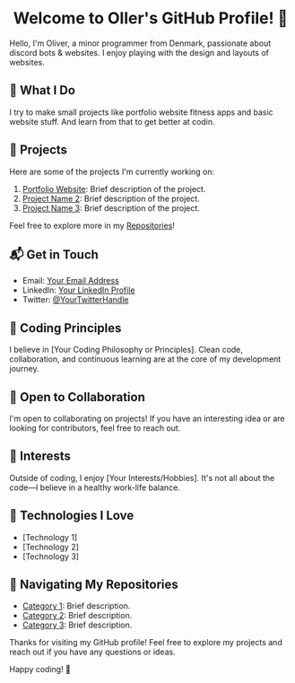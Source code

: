 <h1 align="center"> Welcome to Oller's GitHub Profile! 👋</h1>

Hello, I'm Oliver, a minor programmer from Denmark, passionate about discord bots & websites. I enjoy playing with the design and layouts of websites.

## 🚀 What I Do

I try to make small projects like portfolio website fitness apps and basic website stuff. And learn from that to get better at codin.

## 🌟 Projects

Here are some of the projects I'm currently working on:

1. [Portfolio Website](link-to-project-1): Brief description of the project.
2. [Project Name 2](link-to-project-2): Brief description of the project.
3. [Project Name 3](link-to-project-3): Brief description of the project.

Feel free to explore more in my [Repositories](link-to-repositories)!

## 📬 Get in Touch

- Email: [Your Email Address](mailto:your.email@example.com)
- LinkedIn: [Your LinkedIn Profile](link-to-linkedin)
- Twitter: [@YourTwitterHandle](link-to-twitter)

## 💬 Coding Principles

I believe in [Your Coding Philosophy or Principles]. Clean code, collaboration, and continuous learning are at the core of my development journey.

## 🤝 Open to Collaboration

I'm open to collaborating on projects! If you have an interesting idea or are looking for contributors, feel free to reach out.

## 🌈 Interests

Outside of coding, I enjoy [Your Interests/Hobbies]. It's not all about the code—I believe in a healthy work-life balance.

## 🔧 Technologies I Love

- [Technology 1]
- [Technology 2]
- [Technology 3]

## 🧭 Navigating My Repositories

- [Category 1](link-to-category-1): Brief description.
- [Category 2](link-to-category-2): Brief description.
- [Category 3](link-to-category-3): Brief description.

Thanks for visiting my GitHub profile! Feel free to explore my projects and reach out if you have any questions or ideas.

Happy coding! 🚀
